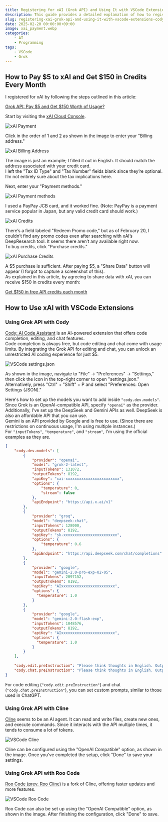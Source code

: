 ```yaml
---
title: Registering for xAI (Grok API) and Using It with VSCode Extensions (Cody, Cline, Roo Code)
description: This guide provides a detailed explanation of how to register for xAI's Grok API and use it with VSCode extensions such as Cody, Cline, and Roo Code. Learn how to get $150 worth of credits for just $5 and set up each extension.
slug: registering-xai-grok-api-and-using-it-with-vscode-extensions-cody-cline-roo-code
date: 2025-02-20 00:00:00+09:00
image: xai_payment.webp
categories:
    - AI
    - Programming
tags:
    - VSCode
    - Grok
---
```


## How to Pay $5 to xAI and Get $150 in Credits Every Month

I registered for xAI by following the steps outlined in this article: 

[Grok API: Pay $5 and Get $150 Worth of Usage?](https://zenn.dev/schroneko/articles/de3a8f574e9ea4)

Start by visiting the [xAI Cloud Console](https://console.x.ai/).

![xAI Payment](xai_payment.webp)  

Click in the order of 1 and 2 as shown in the image to enter your "Billing address."

![xAI Billing Address](xai_billing_address.webp)  

The image is just an example; I filled it out in English. It should match the address associated with your credit card.  
I left the "Tax ID Type" and "Tax Number" fields blank since they’re optional. I’m not entirely sure about the tax implications here.

Next, enter your "Payment methods."

![xAI Payment methods](xai_payment_methods.webp)  

I used a PayPay JCB card, and it worked fine. (Note: PayPay is a payment service popular in Japan, but any valid credit card should work.)

![xAI Credits](xai_credits.webp)  

There’s a field labeled "Redeem Promo code," but as of February 20, I couldn’t find any promo codes even after searching with xAI’s DeepResearch tool. It seems there aren’t any available right now.  
To buy credits, click "Purchase credits."

![xAI Purchase Credits](xai_purchase_credits.webp)  

A $5 purchase is sufficient. After paying $5, a "Share Data" button will appear (I forgot to capture a screenshot of this).  
As explained in this article, by agreeing to share data with xAI, you can receive $150 in credits every month:  

[Get $150 in free API credits each month](https://docs.x.ai/docs/data-sharing)

## How to Use xAI with VSCode Extensions

### Using Grok API with Cody

[Cody: AI Code Assistant](https://marketplace.visualstudio.com/items?itemName=sourcegraph.cody-ai) is an AI-powered extension that offers code completion, editing, and chat features.  
Code completion is always free, but code editing and chat come with usage limits. By integrating the Grok API for editing and chat, you can unlock an unrestricted AI coding experience for just $5.

![VSCode settings.json](vscode_settings.webp)  

As shown in the image, navigate to "File" → "Preferences" → "Settings," then click the icon in the top-right corner to open "settings.json."  
Alternatively, press "Ctrl" + "Shift" + P and select "Preferences: Open Settings (JSON)."

Here's how to set up the models you want to add inside `"cody.dev.models"`. Since Grok is an OpenAI-compatible API, specify `"openai"` as the provider.  
Additionally, I've set up the DeepSeek and Gemini APIs as well. DeepSeek is also an affordable API that you can use.  
Gemini is an API provided by Google and is free to use. (Since there are restrictions on continuous usage, I'm using multiple instances.)  
For `"inputTokens"`, `"temperature"`, and `"stream"`, I'm using the official examples as they are.

```json
{
    "cody.dev.models": [
        {
            "provider": "openai", 
            "model": "grok-2-latest",
            "inputTokens": 131072,
            "outputTokens": 8192,
            "apiKey": "xai-xxxxxxxxxxxxxxxxxxxxxxxx",
            "options": {
                "temperature": 0,
                "stream": false
            },
            "apiEndpoint": "https://api.x.ai/v1"
        },
        {
            "provider": "groq",
            "model": "deepseek-chat",
            "inputTokens": 128000,
            "outputTokens": 8192,
            "apiKey": "sk-xxxxxxxxxxxxxxxxxxxxxxxx",
            "options": {
                "temperature": 0.6
            },
            "apiEndpoint": "https://api.deepseek.com/chat/completions"
        },
        {
            "provider": "google",
            "model": "gemini-2.0-pro-exp-02-05",
            "inputTokens": 2097152,
            "outputTokens": 8192,
            "apiKey": "AIxxxxxxxxxxxxxxxxxxxxxxxx",
            "options": {
              "temperature": 1.0
            }
        },
        {
            "provider": "google",
            "model": "gemini-2.0-flash-exp",
            "inputTokens": 1048576,
            "outputTokens": 8192,
            "apiKey": "AIxxxxxxxxxxxxxxxxxxxxxxxx",
            "options": {
              "temperature": 1.0
            }
        }
    ],
    
    "cody.edit.preInstruction": "Please think thoughts in English. Output should be in English.",
    "cody.chat.preInstruction": "Please think thoughts in English. Output should be in English."
}
```

For code editing (`"cody.edit.preInstruction"`) and chat (`"cody.chat.preInstruction"`), you can set custom prompts, similar to those used in ChatGPT.

### Using Grok API with Cline

[Cline](https://marketplace.visualstudio.com/items?itemName=saoudrizwan.claude-dev) seems to be an AI agent. It can read and write files, create new ones, and execute commands. Since it interacts with the API multiple times, it tends to consume a lot of tokens.

![VSCode Cline](vscode_cline.webp)  

Cline can be configured using the "OpenAI Compatible" option, as shown in the image. Once you’ve completed the setup, click "Done" to save your settings.

### Using Grok API with Roo Code

[Roo Code (prev. Roo Cline)](https://marketplace.visualstudio.com/items?itemName=RooVeterinaryInc.roo-cline) is a fork of Cline, offering faster updates and more features.

![VSCode Roo Code](vscode_roo_code.webp)  

Roo Code can also be set up using the "OpenAI Compatible" option, as shown in the image. After finishing the configuration, click "Done" to save.